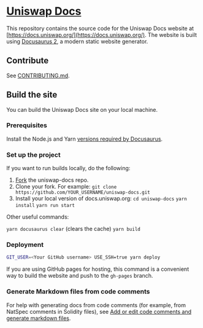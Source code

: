 # [Uniswap Docs](https://docs.uniswap.org/)

This repository contains the source code for the Uniswap Docs website at [https://docs.uniswap.org/](https://docs.uniswap.org/). The website is built using [Docusaurus 2](https://v2.docusaurus.io/), a modern static website generator.

## Contribute

See [CONTRIBUTING.md](https://github.com/Uniswap/uniswap-docs/blob/main/CONTRIBUTING.md).

## Build the site

You can build the Uniswap Docs site on your local machine.

### Prerequisites

Install the Node.js and Yarn [versions required by Docusaurus](https://docusaurus.io/docs/installation#requirements).

### Set up the project

If you want to run builds locally, do the following:

1. [Fork](https://docs.github.com/en/get-started/quickstart/fork-a-repo#forking-a-repository) the uniswap-docs repo.
2. Clone your fork. For example:
`git clone https://github.com/YOUR_USERNAME/uniswap-docs.git`
3. Install your local version of docs.uniswap.org:
`cd uniswap-docs`
`yarn install`
`yarn run start`

Other useful commands:

`yarn docusaurus clear` (clears the cache)
`yarn build`

### Deployment

```sh
GIT_USER=<Your GitHub username> USE_SSH=true yarn deploy
```

If you are using GitHub pages for hosting, this command is a convenient way to build the website and push to the `gh-pages` branch.

### Generate Markdown files from code comments

For help with generating docs from code comments (for example, from NatSpec comments in Solidity files), see [Add or edit code comments and generate markdown files](https://docs.github.com/Uniswap/uniswap-docs/blob/main/CONTRIBUTING.md#add-or-edit-code-comments-and-generate-markdown).



